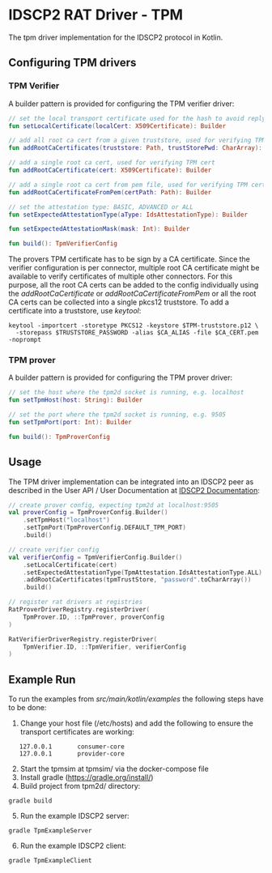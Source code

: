 # IDSCP2 RAT Driver - TPM

The tpm driver implementation for the IDSCP2 protocol in Kotlin.

## Configuring TPM drivers

### TPM Verifier

A builder pattern is provided for configuring the TPM verifier driver:

```kotlin   
// set the local transport certificate used for the hash to avoid reply attacks
fun setLocalCertificate(localCert: X509Certificate): Builder

// add all root ca cert from a given truststore, used for verifying TPM cert
fun addRootCaCertificates(truststore: Path, trustStorePwd: CharArray): Builder

// add a single root ca cert, used for verifying TPM cert
fun addRootCaCertificate(cert: X509Certificate): Builder

// add a single root ca cert from pem file, used for verifying TPM cert
fun addRootCaCertificateFromPem(certPath: Path): Builder

// set the attestation type: BASIC, ADVANCED or ALL
fun setExpectedAttestationType(aType: IdsAttestationType): Builder

fun setExpectedAttestationMask(mask: Int): Builder

fun build(): TpmVerifierConfig
```

The provers TPM certificate has to be sign by a CA certificate. Since the verifier configuration
is per connector, multiple root CA certificate might be available to verify certificates
of multiple other connectors. For this purpose, all the root CA certs can be added to the config individually
using the *addRootCaCertificate* or *addRootCaCertificateFromPem* or all the root CA certs can be collected
into a single pkcs12 truststore. To add a certificate into a truststore, use *keytool*:

```
keytool -importcert -storetype PKCS12 -keystore $TPM-truststore.p12 \
  -storepass $TRUSTSTORE_PASSWORD -alias $CA_ALIAS -file $CA_CERT.pem -noprompt
```

### TPM prover

A builder pattern is provided for configuring the TPM prover driver:

```kotlin   
// set the host where the tpm2d socket is running, e.g. localhost
fun setTpmHost(host: String): Builder

// set the port where the tpm2d socket is running, e.g. 9505
fun setTpmPort(port: Int): Builder

fun build(): TpmProverConfig
```

## Usage

The TPM driver implementation can be integrated into an IDSCP2 peer
as described in the User API / User Documentation at
[IDSCP2 Documentation](https://github.com/industrial-data-space/idscp2-java/wiki):

````kotlin
// create prover config, expecting tpm2d at localhost:9505
val proverConfig = TpmProverConfig.Builder()
    .setTpmHost("localhost")
    .setTpmPort(TpmProverConfig.DEFAULT_TPM_PORT)
    .build()

// create verifier config 
val verifierConfig = TpmVerifierConfig.Builder()
    .setLocalCertificate(cert)
    .setExpectedAttestationType(TpmAttestation.IdsAttestationType.ALL)
    .addRootCaCertificates(tpmTrustStore, "password".toCharArray())
    .build()

// register rat drivers at registries
RatProverDriverRegistry.registerDriver(
    TpmProver.ID, ::TpmProver, proverConfig
)

RatVerifierDriverRegistry.registerDriver(
    TpmVerifier.ID, ::TpmVerifier, verifierConfig
)
````

## Example Run

To run the examples from *src/main/kotlin/examples* the following steps have to be done:

1. Change your host file (/etc/hosts) and add the following to ensure the transport certificates are working:
```
   127.0.0.1       consumer-core
   127.0.0.1       provider-core
```
2. Start the tpmsim at tpmsim/ via the docker-compose file
3. Install gradle (https://gradle.org/install/)
4. Build project from tpm2d/ directory:
```
gradle build
```   
5. Run the example IDSCP2 server:
```
gradle TpmExampleServer
``` 
6. Run the example IDSCP2 client:
```
gradle TpmExampleClient
``` 